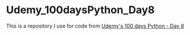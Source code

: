 # Udemy_100daysPython_Day8
This is a repository I use for code from [Udemy's 100 days Python - Day 8](https://www.udemy.com/course/100-days-of-code/learn/lecture/19211018#content)

